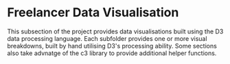 # Freelancer Data Visualisation
This subsection of the project provides data visualisations built using the D3 data processing language. Each subfolder provides one or more visual breakdowns, built by hand utilising D3's processing ability. Some sections also take advnatge of the c3 library to provide additional helper functions.
